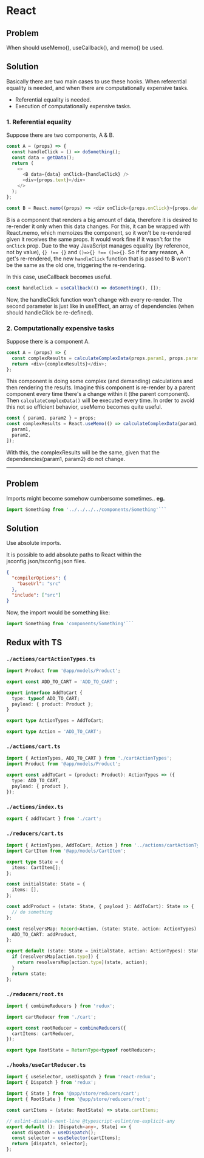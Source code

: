 # React

## Problem

When should useMemo(), useCallback(), and memo() be used.

## Solution

Basically there are two main cases to use these hooks. When referential equality is needed, and when there are computationally expensive tasks.

- Referential equality is needed.
- Execution of computationally expensive tasks.

### **1. Referential equality**

Suppose there are two components, A & B.

```javascript
const A = (props) => {
  const handleClick = () => doSomething();
  const data = getData();
  return (
    <>
      <B data={data} onClick={handleClick} />
      <div>{props.text}</div>
    </>
  );
};

const B = React.memo((props) => <div onClick={props.onClick}>{props.data}</div>);
```

B is a component that renders a big amount of data, therefore it is desired to re-render it only when this data changes. For this, it can be wrapped with React.memo, which memoizes the component, so it won't be re-rendered given it receives the same props. It would work fine if it wasn't for the `onClick` prop. Due to the way JavaScript manages equality (by reference, not by value), `{} !== {}` and `()=>{} !== ()=>{}`. So if for any reason, A get's re-rendered, the new `handleClick` function that is passed to **B** won't be the same as the old one, triggering the re-rendering.

In this case, useCallback becomes useful.

```javascript
const handleClick = useCallback(() => doSomething(), []);
```

Now, the handleClick function won't change with every re-render. The second parameter is just like in useEffect, an array of dependencies (when should handleClick be re-defined).

### 2. **Computationally expensive tasks**

Suppose there is a component A.

```javascript
const A = (props) => {
  const complexResults = calculateComplexData(props.param1, props.param2);
  return <div>{complexResults}</div>;
};
```

This component is doing some complex (and demanding) calculations and then rendering the results. Imagine this component is re-render by a parent component every time there's a change within it (the parent component). Then `calculateComplexData()` will be executed every time. In order to avoid this not so efficient behavior, useMemo becomes quite useful.

```javascript
const { param1, param2 } = props;
const complexResults = React.useMemo(() => calculateComplexData(param1, param2), [
  param1,
  param2,
]);
```

With this, the complexResults will be the same, given that the dependencies(param1, param2) do not change.

---

## Problem

Imports might become somehow cumbersome sometimes.. **eg.**

````javascript
import Something from '../../../../components/Something'```
````

## Solution

Use absolute imports.

It is possible to add absolute paths to React within the jsconfig.json/tsconfig.json files.

```json
{
  "compilerOptions": {
    "baseUrl": "src"
  },
  "include": ["src"]
}
```

Now, the import would be something like:

````javascript
import Something from 'components/Something'```
````

## Redux with TS

### `./actions/cartActionTypes.ts`

```typescript
import Product from '@app/models/Product';

export const ADD_TO_CART = 'ADD_TO_CART';

export interface AddToCart {
  type: typeof ADD_TO_CART;
  payload: { product: Product };
}

export type ActionTypes = AddToCart;

export type Action = 'ADD_TO_CART';
```

### `./actions/cart.ts`

```typescript
import { ActionTypes, ADD_TO_CART } from './cartActionTypes';
import Product from '@app/models/Product';

export const addToCart = (product: Product): ActionTypes => ({
  type: ADD_TO_CART,
  payload: { product },
});
```

### `./actions/index.ts`

```typescript
export { addToCart } from './cart';
```

### `./reducers/cart.ts`

```typescript
import { ActionTypes, AddToCart, Action } from '../actions/cartActionTypes';
import CartItem from '@app/models/CartItem';

export type State = {
  items: CartItem[];
};

const initialState: State = {
  items: [],
};

const addProduct = (state: State, { payload }: AddToCart): State => {
  // do something
};

const resolversMap: Record<Action, (state: State, action: ActionTypes) => State> = {
  ADD_TO_CART: addProduct,
};

export default (state: State = initialState, action: ActionTypes): State => {
  if (resolversMap[action.type]) {
    return resolversMap[action.type](state, action);
  }
  return state;
};
```

### `./reducers/root.ts`

```typescript
import { combineReducers } from 'redux';

import cartReducer from './cart';

export const rootReducer = combineReducers({
  cartItems: cartReducer,
});

export type RootState = ReturnType<typeof rootReducer>;
```

### `./hooks/useCartReducer.ts`

```typescript
import { useSelector, useDispatch } from 'react-redux';
import { Dispatch } from 'redux';

import { State } from '@app/store/reducers/cart';
import { RootState } from '@app/store/reducers/root';

const cartItems = (state: RootState) => state.cartItems;

// eslint-disable-next-line @typescript-eslint/no-explicit-any
export default (): [Dispatch<any>, State] => {
  const dispatch = useDispatch();
  const selector = useSelector(cartItems);
  return [dispatch, selector];
};
```
